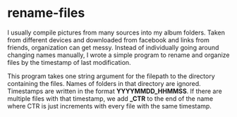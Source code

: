 # rename-files
<p>I usually compile pictures from many sources into my album folders. Taken from different devices and downloaded from facebook and links from friends, organization can get messy. Instead of individually going around changing names manually, I wrote a simple program to rename and organize files by the timestamp of last modification.</p>
<p>This program takes one string argument for the filepath to the directory containing the files. Names of folders in that directory are ignored. Timestamps are written in the format <b>YYYYMMDD_HHMMSS</b>. If there are multiple files with that timestamp, we add <b>_CTR</b> to the end of the name where CTR is just increments with every file with the same timestamp.</p>
